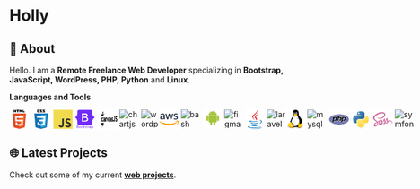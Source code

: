 

<h1 align="left">Holly</h1>


<h2 align="left">👋 About</h2>

<p>Hello. I am a <strong>Remote Freelance Web Developer</strong> specializing in <strong>Bootstrap, JavaScript, WordPress, PHP, Python</strong>  and <strong>Linux</strong>.</p>

<p><strong>Languages and Tools</strong></p>
<p align="left" style="display:flex!important"> 
<img src="https://raw.githubusercontent.com/devicons/devicon/master/icons/html5/html5-original-wordmark.svg" title="HTML5" alt="html5" width="35" height="35"/> 
&nbsp;
<img src="https://raw.githubusercontent.com/devicons/devicon/master/icons/css3/css3-original-wordmark.svg" title="Css3" alt="css3" width="35" height="35"/> 
&nbsp;
<img src="https://raw.githubusercontent.com/devicons/devicon/master/icons/javascript/javascript-original.svg" title="Javascript" alt="javascript" width="35" height="35"/> 
&nbsp;
<img src="https://raw.githubusercontent.com/devicons/devicon/master/icons/bootstrap/bootstrap-plain-wordmark.svg" title="Bootstrap" alt="bootstrap" width="35" height="35"/> 
&nbsp;
<img src="https://raw.githubusercontent.com/Hardik0307/Hardik0307/master/assets/canvasjs-charts.svg" title="Canvasjs" alt="canvasjs" width="36" height="36"/> 
&nbsp;
<img src="https://www.chartjs.org/media/logo-title.svg" title="Chartjs" alt="chartjs" width="35" height="35"/> 
&nbsp;
<img src="https://github.com/user-attachments/assets/9393fa55-5080-4a30-bee9-f72524cc59bc" title="Wordpress" alt="wordpress" width="32" height="32"/> 
<img src="https://raw.githubusercontent.com/devicons/devicon/master/icons/amazonwebservices/amazonwebservices-original-wordmark.svg" alt="aws" title="AWS" width="35"        height="35"/> 
&nbsp;
<img src="https://www.vectorlogo.zone/logos/gnu_bash/gnu_bash-icon.svg" alt="bash" title="Bash" width="35" height="35"/> 
&nbsp;
<img src="https://raw.githubusercontent.com/devicons/devicon/master/icons/android/android-original-wordmark.svg" alt="android" title="Android"  width="35" height="35"/> 
&nbsp;
<img src="https://www.vectorlogo.zone/logos/figma/figma-icon.svg" title="Figma" alt="figma" width="33" height="33"/> 
&nbsp;
<img src="https://raw.githubusercontent.com/devicons/devicon/master/icons/java/java-original.svg" title="Java" alt="java" width="35" height="35"/>
&nbsp;
<img src="https://github.com/user-attachments/assets/95a68628-553b-46fc-a6bd-da8eff3328de" title="Laravel" alt="laravel" width="33" height="33"/> 
<br>
<img src="https://raw.githubusercontent.com/devicons/devicon/master/icons/linux/linux-original.svg" title="Linux" alt="linux" width="35" height="35"/> 
&nbsp;
<img src="https://github.com/user-attachments/assets/5ddc9bce-b4c0-4278-bbeb-3baa7e67297e"title="mysql" alt="mysql" width="35" height="35"/> 
&nbsp;
<img src="https://raw.githubusercontent.com/devicons/devicon/master/icons/php/php-original.svg" title="PHP" alt="php" width="35" height="35"/>  
&nbsp;
<img src="https://raw.githubusercontent.com/devicons/devicon/master/icons/python/python-original.svg" title="Python" alt="python" width="35" height="35"/> 
&nbsp;
<img src="https://raw.githubusercontent.com/devicons/devicon/master/icons/sass/sass-original.svg" title="Sass" alt="sass" width="35" height="35"/>
&nbsp;
<img src="https://symfony.com/logos/symfony_black_03.svg" title="Symfony" alt="symfony" width="35" height="35"/> 
&nbsp;
</p>



<h2 align="left">
🌐 Latest Projects
</h2>
<p>Check out some of my current <a href="https://drive.google.com/drive/folders/1AX6LQP30FYs3OBLign_lKWqkoeBzCkZT?usp=sharing" rel="noreferrer noopener" target="_blank"><strong>web projects</strong></a>.</p>


